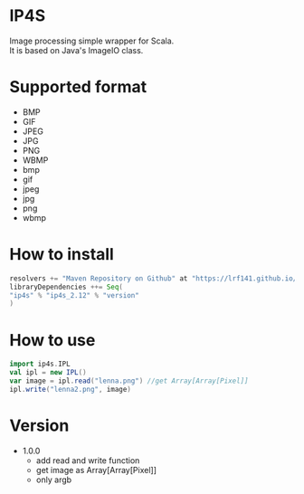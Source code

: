 # IP4S
Image processing simple wrapper for Scala.  
It is based on Java's ImageIO class.

# Supported format
- BMP
- GIF
- JPEG
- JPG
- PNG 
- WBMP
- bmp
- gif
- jpeg
- jpg
- png
- wbmp

# How to install

```scala
resolvers += "Maven Repository on Github" at "https://lrf141.github.io/IP4S/"
libraryDependencies ++= Seq(
"ip4s" % "ip4s_2.12" % "version"
)
```

# How to use

```scala
import ip4s.IPL
val ipl = new IPL()
var image = ipl.read("lenna.png") //get Array[Array[Pixel]]
ipl.write("lenna2.png", image)
```

# Version
* 1.0.0
  * add read and write function
  * get image as Array[Array[Pixel]]
  * only argb
